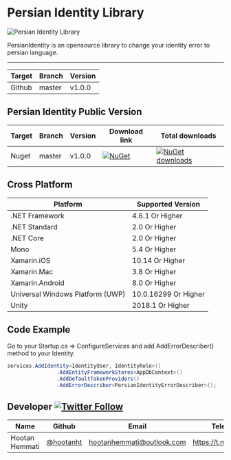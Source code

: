 # Persian Identity Library

![Persian Identity Library](https://8upload.ir/uploads/f15438142.jpg)

PersianIdentity is an opensource library to change your identity error to persian language.

-------------------------

| Target | Branch | Version |
| ------ | ------ | ------ |
| Github | master | v1.0.0 | 


## Persian Identity Public Version
| Target | Branch | Version | Download link | Total downloads |
| ------ | ------ | ------ | ------ | ------ |
| Nuget | master | v1.0.0 | [![NuGet](https://img.shields.io/nuget/v/PersianIdentity.svg)](https://www.nuget.org/packages/PersianIdentity) | [![NuGet downloads](https://img.shields.io/nuget/dt/PersianIdentity.svg)](https://www.nuget.org/packages/PersianIdentity) |


## Cross Platform

| Platform | Supported Version |
| ------ | ------ |
| .NET Framework | 4.6.1 Or Higher|
| .NET Standard | 2.0 Or Higher|
| .NET Core | 2.0 Or Higher|
| Mono | 5.4 Or Higher|
| Xamarin.iOS | 10.14 Or Higher|
| Xamarin.Mac | 3.8 Or Higher|
| Xamarin.Android | 8.0 Or Higher|
| Universal Windows Platform (UWP) | 10.0.16299 Or Higher|
| Unity | 2018.1 Or Higher|


## Code Example
Go to your Startup.cs => ConfigureServices and add AddErrorDescriber<PersianIdentityErrorDescriber>() method to your Identity.
```c#
services.AddIdentity<IdentityUser, IdentityRole>()
                .AddEntityFrameworkStores<AppDbContext>()
                .AddDefaultTokenProviders()
                .AddErrorDescriber<PersianIdentityErrorDescriber>();
```



## Developer [![Twitter Follow](https://img.shields.io/twitter/follow/hootanht?style=social)](https://twitter.com/hootanht)

| Name | Github | Email | Telegram |
| ------ | ------ | ------ | ------ |
| Hootan Hemmati | [@hootanht](https://github.com/hootanht) | [hootanhemmati@outlook.com](mailto:hootanhemmati@outlook.com) | https://t.me/hootanht |
